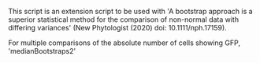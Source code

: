 This script is an extension script to be used with 'A bootstrap approach is a superior statistical method for the comparison of non-normal data with differing variances' (New Phytologist (2020) doi: 10.1111/nph.17159).

For multiple comparisons of the absolute number of cells showing GFP, 'medianBootstraps2'
